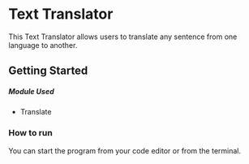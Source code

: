# Text Translator

This Text Translator allows users to translate any sentence from one language to another.

## Getting Started

##### Module Used

- Translate

### How to run

You can start the program from your code editor or from the terminal.
